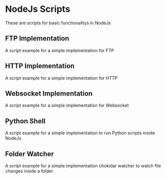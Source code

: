 # NodeJs Scripts

These are scripts for basic functionalitys in NodeJs

## FTP Implementation

A script example for a simple implementation for FTP

## HTTP Implementation

A script example for a simple implementation for HTTP

## Websocket Implementation

A script example for a simple implementation for Websocket

## Python Shell

A script example for a simple implementation to run Python scripts inside NodeJs

## Folder Watcher

A script example for a simple implementation chokidar watcher to watch file changes inside a folder.
